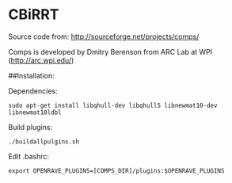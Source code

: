 CBiRRT
======

Source code from: http://sourceforge.net/projects/comps/

Comps is developed by Dmitry Berenson from ARC Lab at WPI (http://arc.wpi.edu/)

##Installation:

Dependencies:

```
sudo apt-get install libqhull-dev libqhull5 libnewmat10-dev libnewmat10ldbl
```

Build plugins:

```
./buildallpulgins.sh
```

Edit .bashrc:

```
export OPENRAVE_PLUGINS=[COMPS_DIR]/plugins:$OPENRAVE_PLUGINS
```
